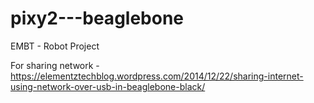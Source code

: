 # pixy2---beaglebone
EMBT - Robot Project

For sharing network - https://elementztechblog.wordpress.com/2014/12/22/sharing-internet-using-network-over-usb-in-beaglebone-black/
